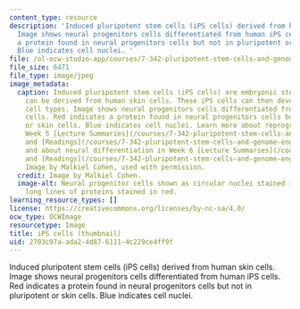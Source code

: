 ```yaml
---
content_type: resource
description: 'Induced pluripotent stem cells (iPS cells) derived from human skin cells.
  Image shows neural progenitors cells differentiated from human iPS cells. Red indicates
  a protein found in neural progenitors cells but not in pluripotent or skin cells.
  Blue indicates cell nuclei. '
file: /ol-ocw-studio-app/courses/7-342-pluripotent-stem-cells-and-genome-engineering-for-modeling-human-diseases-spring-2015/2703c97aada24d8761114c229ce4ff9f_7-342s15-th.jpg
file_size: 6471
file_type: image/jpeg
image_metadata:
  caption: Induced pluripotent stem cells (iPS cells) are embryonic stem cells that
    can be derived from human skin cells. These iPS cells can then develop into different
    cell types. Image shows neural progenitors cells differentiated from human iPS
    cells. Red indicates a protein found in neural progenitors cells but not in pluripotent
    or skin cells. Blue indicates cell nuclei. Learn more about reprogramming in the
    Week 5 [Lecture Summaries](/courses/7-342-pluripotent-stem-cells-and-genome-engineering-for-modeling-human-diseases-spring-2015/pages/lecture-summaries)
    and [Readings](/courses/7-342-pluripotent-stem-cells-and-genome-engineering-for-modeling-human-diseases-spring-2015/pages/readings),
    and about neural differentiation in Week 6 [Lecture Summaries](/courses/7-342-pluripotent-stem-cells-and-genome-engineering-for-modeling-human-diseases-spring-2015/pages/lecture-summaries)
    and [Readings](/courses/7-342-pluripotent-stem-cells-and-genome-engineering-for-modeling-human-diseases-spring-2015/pages/readings).
    Image by Malkiel Cohen, used with permission.
  credit: Image by Malkiel Cohen.
  image-alt: Neural progenitor cells shown as circular nuclei stained in blue, inside
    long lines of proteins stained in red.
learning_resource_types: []
license: https://creativecommons.org/licenses/by-nc-sa/4.0/
ocw_type: OCWImage
resourcetype: Image
title: iPS cells (thumbnail)
uid: 2703c97a-ada2-4d87-6111-4c229ce4ff9f
---
```

Induced pluripotent stem cells (iPS cells) derived from human skin cells. Image shows neural progenitors cells differentiated from human iPS cells. Red indicates a protein found in neural progenitors cells but not in pluripotent or skin cells. Blue indicates cell nuclei. 